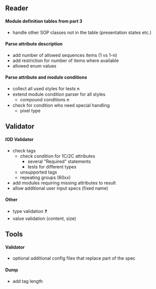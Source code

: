 ## Reader

#### Module definition tables from part 3
* handle other SOP classes not in the table (presentation states etc.)

#### Parse attribute description
* add number of allowed sequences items (1 vs 1-n)
* add restriction for number of items where available
* allowed enum values

#### Parse attribute and module conditions
* collect all used styles for tests :on:
* extend module condition parser for all styles
    * compound conditions :on:
* check for condition who need special handling
    * pixel type

## Validator

#### IOD Validator
* check tags
    * check condition for 1C/2C attributes
        * several "Required" statements
        * tests for different types
    * unsupported tags
    * repeating groups (60xx)
* add modules requiring missing attributes to result
* allow additional user input specs (fixed name)

#### Other
* type validation :question:
* value validation (content, size)

## Tools

#### Validator
* optional additional config files that replace part of the spec

#### Dump
* add tag length
